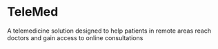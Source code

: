 # TeleMed
A telemedicine solution designed to help patients in remote areas reach doctors and gain access to online consultations

